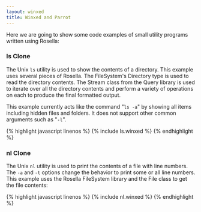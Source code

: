 ```yaml
---
layout: winxed
title: Winxed and Parrot
---
```


Here we are going to show some code examples of small utility programs written
using Rosella:

### ls Clone

The Unix `ls` utility is used to show the contents of a directory. This example
uses several pieces of Rosella. The FileSystem's Directory type is used to read
the directory contents. The Stream class from the Query library is used to
iterate over all the directory contents and perform a variety of operations on
each to produce the final formatted output.

This example currently acts like the command "`ls -a`" by showing all items
including hidden files and folders. It does not support other common arguments
such as "`-l`".

{% highlight javascript linenos %}
{% include ls.winxed %}
{% endhighlight %}

### nl Clone

The Unix `nl` utility is used to print the contents of a file with line numbers.
The `-a` and `-t` options change the behavior to print some or all line numbers.
This example uses the Rosella FileSystem library and the File class to get the
file contents:

{% highlight javascript linenos %}
{% include nl.winxed %}
{% endhighlight %}


